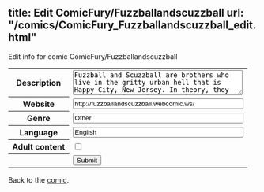 title: Edit ComicFury/Fuzzballandscuzzball
url: "/comics/ComicFury_Fuzzballandscuzzball_edit.html"
---
Edit info for comic ComicFury/Fuzzballandscuzzball

<form name="comic" action="http://gaepostmail.appspot.com/comic/" method="post">
<table class="comicinfo">
<tr>
<th>Description</th><td><textarea name="description" cols="40" rows="3">Fuzzball and Scuzzball are brothers who live in the gritty urban hell that is Happy City, New Jersey. In theory, they are private investigators. They have wacky misadventures.</textarea></td>
</tr>
<tr>
<th>Website</th><td><input type="text" name="url" value="http://fuzzballandscuzzball.webcomic.ws/" size="40"/></td>
</tr>
<tr>
<th>Genre</th><td><input type="text" name="genre" value="Other" size="40"/></td>
</tr>
<tr>
<th>Language</th><td><input type="text" name="language" value="English" size="40"/></td>
</tr>
<tr>
<th>Adult content</th><td><input type="checkbox" name="adult" value="adult" /></td>
</tr>
<tr>
<th></th><td>
<input type="hidden" name="comic" value="ComicFury_Fuzzballandscuzzball" />
<input type="submit" name="submit" value="Submit" />
</td>
</tr>
</table>
</form>

Back to the [comic](ComicFury_Fuzzballandscuzzball.html).
